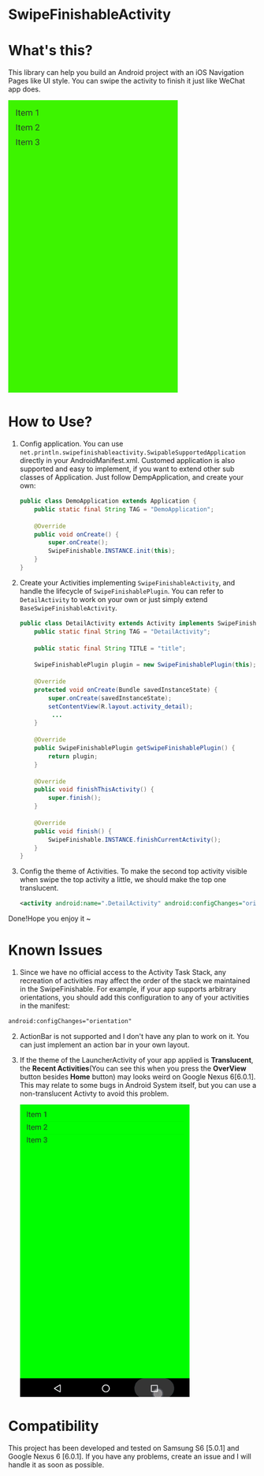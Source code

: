 # SwipeFinishableActivity

# What's this?

This library can help you build an Android project with an iOS Navigation Pages like UI style. You can swipe the activity to finish it just like WeChat app does.  

![](arts/swipefinishable.gif)

# How to Use?

1. Config application. You can use ```net.println.swipefinishableactivity.SwipableSupportedApplication``` directly in your AndroidManifest.xml. Customed application is also supported and easy to implement, if you want to extend other sub classes of Application. Just follow DempApplication, and create your own:

	```java
	public class DemoApplication extends Application {
	    public static final String TAG = "DemoApplication";
	
	    @Override
	    public void onCreate() {
	        super.onCreate();
	        SwipeFinishable.INSTANCE.init(this);
	    }
	}
	```
2. Create your Activities implementing ```SwipeFinishableActivity```, and handle the lifecycle of ```SwipeFinishablePlugin```. You can refer to ```DetailActivity``` to work on your own or just simply extend ```BaseSwipeFinishableActivity```.

	```java
	public class DetailActivity extends Activity implements SwipeFinishableActivity {
	    public static final String TAG = "DetailActivity";
	
	    public static final String TITLE = "title";
	
	    SwipeFinishablePlugin plugin = new SwipeFinishablePlugin(this);
	
	    @Override
	    protected void onCreate(Bundle savedInstanceState) {
	        super.onCreate(savedInstanceState);
	        setContentView(R.layout.activity_detail);
			 ...
	    }
	
	    @Override
	    public SwipeFinishablePlugin getSwipeFinishablePlugin() {
	        return plugin;
	    }
	
	    @Override
	    public void finishThisActivity() {
	        super.finish();
	    }
	
	    @Override
	    public void finish() {
	        SwipeFinishable.INSTANCE.finishCurrentActivity();
	    }
	}

	```
3. Config the theme of Activities. To make the second top activity visible when swipe the top activity a little, we should make the top one translucent.

	```xml
	<activity android:name=".DetailActivity" android:configChanges="orientation" android:theme="@style/AppTranslucentTheme"/>
	```
	
Done!Hope you enjoy it ~

# Known Issues

1. Since we have no official access to the Activity Task Stack, any recreation of activities may affect the order of the stack we maintained in the SwipeFinishable. For example, if your app supports arbitrary orientations, you should add this configuration to any of your activities in the manifest:

  ``` xml
  android:configChanges="orientation"
  ```

2. ActionBar is not supported and I don't have any plan to work on it. You can just implement an action bar in your own layout.
3. If the theme of the LauncherActivity of your app applied is **Translucent**, the **Recent Activities**(You can see this when you press the **OverView** button besides **Home** button) may looks weird on Google Nexus 6[6.0.1]. This may relate to some bugs in Android System itself, but you can use a non-translucent Activty to avoid this problem.

	![](arts/bugs_in_recents.gif)

# Compatibility

This project has been developed and tested on Samsung S6 [5.0.1] and Google Nexus 6 [6.0.1]. If you have any problems, create an issue and I will handle it as soon as possible.





